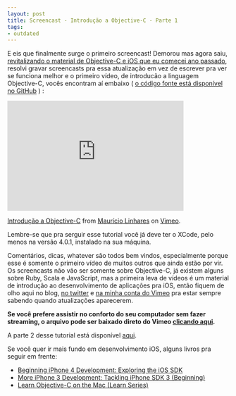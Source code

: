 ```yaml
---
layout: post
title: Screencast - Introdução a Objective-C - Parte 1
tags:
- outdated
---
```


E eis que finalmente surge o primeiro screencast! Demorou mas agora saiu, <a href="http://www.slideshare.net/mauricio.linhares/curso-de-desenvolvimento-de-aplicaes-para-ios-com-objectivec">revitalizando o material de Objective-C e iOS que eu comecei ano passado</a>, resolvi gravar screencasts pra essa atualização em vez de escrever pra ver se funciona melhor e o primeiro vídeo, de introducão a linguagem Objective-C, vocês encontram aí embaixo ( <a href="https://github.com/mauricio/objetive-c-tutorial">o código fonte está disponível no GitHub</a> ) :

<iframe src="http://player.vimeo.com/video/27894791?title=0&amp;byline=0&amp;portrait=0" width="400" height="250" frameborder="0"></iframe><p><a href="http://vimeo.com/27894791">Introdução a Objective-C</a> from <a href="http://vimeo.com/mauriciolinhares">Maurício Linhares</a> on <a href="http://vimeo.com">Vimeo</a>.</p>

Lembre-se que pra serguir esse tutorial você já deve ter o XCode, pelo menos na versão 4.0.1, instalado na sua máquina.

Comentários, dicas, whatever são todos bem vindos, especialmente porque esse é somente o primeiro vídeo de muitos outros que ainda estão por vir. Os screencasts não vão ser somente sobre Objective-C, já existem alguns sobre Ruby, Scala e JavaScript, mas a primeira leva de vídeos é um material de introdução ao desenvolvimento de aplicações pra iOS, então fiquem de olho aqui no blog, <a href="http://twitter.com/#!/mauriciojr">no twitter</a> e <a href="http://vimeo.com/mauriciolinhares">na minha conta do Vimeo</a> pra estar sempre sabendo quando atualizações aparecerem.

<strong>Se você prefere assistir no conforto do seu computador sem fazer streaming, o arquivo pode ser baixado direto do Vimeo <a href="http://vimeo.com/download/video:62311089?v=2&e=1313766937&h=f31e8bb4b60920ce333e12fcecb342e9&uh=85c386834c7a91c0ea0b5b549e0087be">clicando aqui</a>.</strong>

A parte 2 desse tutorial está disponível <a href="http://techbot.me/2011/08/screencast-de-introducao-objective-c-parte-2/">aqui</a>.

Se você quer ir mais fundo em desenvolvimento iOS, alguns livros pra seguir em frente:

<ul>
<li><a href="http://www.amazon.com/gp/product/143023024X/ref=as_li_ss_tl?ie=UTF8&tag=ultimaspalavr-20&linkCode=as2&camp=217145&creative=399369&creativeASIN=143023024X">Beginning iPhone 4 Development: Exploring the iOS SDK</a><img src="http://www.assoc-amazon.com/e/ir?t=&l=as2&o=1&a=143023024X&camp=217145&creative=399369" width="1" height="1" border="0" alt="" style="border:none !important; margin:0px !important;" />
</li>
<li><a href="http://www.amazon.com/gp/product/143022505X/ref=as_li_ss_tl?ie=UTF8&tag=ultimaspalavr-20&linkCode=as2&camp=217145&creative=399369&creativeASIN=143022505X">More iPhone 3 Development: Tackling iPhone SDK 3 (Beginning)</a><img src="http://www.assoc-amazon.com/e/ir?t=&l=as2&o=1&a=143022505X&camp=217145&creative=399369" width="1" height="1" border="0" alt="" style="border:none !important; margin:0px !important;" />
</li>
<li><a href="http://www.amazon.com/gp/product/1430218150/ref=as_li_ss_tl?ie=UTF8&tag=ultimaspalavr-20&linkCode=as2&camp=217145&creative=399369&creativeASIN=1430218150">Learn Objective-C on the Mac (Learn Series)</a><img src="http://www.assoc-amazon.com/e/ir?t=&l=as2&o=1&a=1430218150&camp=217145&creative=399369" width="1" height="1" border="0" alt="" style="border:none !important; margin:0px !important;" />
</li>
</ul>
